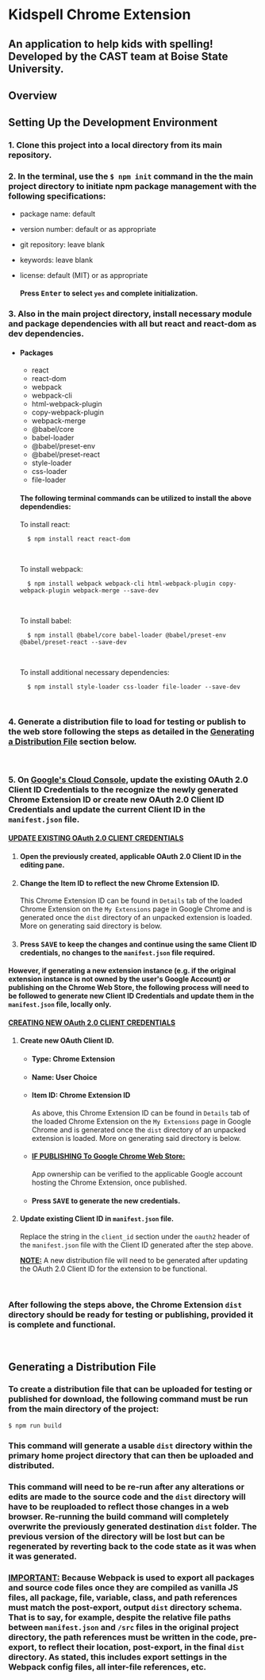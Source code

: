 # Kidspell Chrome Extension

## An application to help kids with spelling! Developed by the CAST team at Boise State University.

## Overview

###

## Setting Up the Development Environment
### 1. Clone this project into a local directory from its main repository.

### 2. In the terminal, use the `$ npm init` command in the the main  project directory to initiate npm package management with the following specifications:
- package name: default
- version number: default or as appropriate
- git repository: leave blank
- keywords: leave blank
- license: default (MIT) or as appropriate

    #### Press <kbd>Enter</kbd> to select `yes` and complete initialization.

### 3. Also in the main project directory, install necessary module and package dependencies with all but react and react-dom as dev dependencies.
- #### Packages
    - react
    - react-dom
    - webpack
    - webpack-cli
    - html-webpack-plugin
    - copy-webpack-plugin
    - webpack-merge
    - @babel/core
    - babel-loader
    - @babel/preset-env
    - @babel/preset-react
    - style-loader
    - css-loader
    - file-loader

    #### The following terminal commands can be utilized to install the above dependendies:

    To install react:
    
        $ npm install react react-dom

    <br />

    To install webpack:

        $ npm install webpack webpack-cli html-webpack-plugin copy-webpack-plugin webpack-merge --save-dev

    <br />

    To install babel:

        $ npm install @babel/core babel-loader @babel/preset-env @babel/preset-react --save-dev

    <br />

    To install additional necessary dependencies:

        $ npm install style-loader css-loader file-loader --save-dev

    <br />

### 4. Generate a distribution file to load for testing or publish to the web store following the steps as detailed in the [Generating a Distribution File](#generating-a-distribution-file) section below.

<br />

### 5. On [Google's Cloud Console](https://console.cloud.google.com/), update the existing OAuth 2.0 Client ID Credentials to the recognize the newly generated Chrome Extension ID or create new OAuth 2.0 Client ID Credentials and update the current Client ID in the `manifest.json` file.

#### <ins>**UPDATE EXISTING OAuth 2.0 CLIENT CREDENTIALS**</ins>

1. #### Open the previously created, applicable OAuth 2.0 Client ID in the editing pane.

2. #### Change the Item ID to reflect the new Chrome Extension ID.
    
    This Chrome Extension ID can be found in `Details` tab of the loaded Chrome Extension on the `My Extensions` page in Google Chrome and is  generated once the `dist` directory of an unpacked extension is loaded. More on generating said directory is below.

3. #### Press <kbd>SAVE</kbd> to keep the changes and continue using the same Client ID credentials, no changes to the `manifest.json` file required.

#### However, if generating a new extension instance (e.g. if the original extension instance is not owned by the user's Google Account) or publishing on the Chrome Web Store, the following process will need to be followed to generate new Client ID Credentials and update them in the `manifest.json` file, locally only.

#### <ins>**CREATING NEW OAuth 2.0 CLIENT CREDENTIALS**</ins>

1. #### Create new OAuth Client ID.
    - #### Type: Chrome Extension
    - #### Name: User Choice
    - #### Item ID: Chrome Extension ID 

        As above, this Chrome Extension ID can be found in `Details` tab of the loaded Chrome Extension on the `My Extensions` page in Google Chrome and is  generated once the `dist` directory of an unpacked extension is loaded. More on generating said directory is below.

    - #### <ins>**IF PUBLISHING To Google Chrome Web Store:**</ins> 

        App ownership can be verified to the applicable Google account hosting the Chrome Extension, once published.

    - #### Press <kbd>SAVE</kbd> to generate the new credentials.

2. #### Update existing Client ID in `manifest.json` file.

    Replace the string in the `client_id` section under the `oauth2` header of the `manifest.json` file with the Client ID generated after the step above.

    <ins>**NOTE:**</ins> A new distribution file will need to be generated after updating the OAuth 2.0 Client ID for the extension to be functional.

<br />

### After following the steps above, the Chrome Extension `dist` directory should be ready for testing or publishing, provided it is complete and functional.

<br />

## Generating a Distribution File

### To create a distribution file that can be uploaded for testing or published for download, the following command must be run from the main directory of the project:

    $ npm run build

### This command will generate a usable `dist` directory within the primary home project directory that can then be uploaded and distributed.

### This command will need to be re-run after any alterations or edits are made to the source code and the `dist` directory will have to be reuploaded to reflect those changes in a web browser. Re-running the build command will completely overwrite the previously generated destination `dist` folder. The previous version of the directory will be lost but can be regenerated by reverting back to the code state as it was when it was generated.

### <ins>**IMPORTANT:**</ins> Because Webpack is used to export all packages and source code files once they are compiled as vanilla JS files, all package, file, variable, class, and path references must match the post-export, output `dist` directory schema. That is to say, for example, despite the relative file paths between `manifest.json` and `/src` files in the original project directory, the path references must be written in the code, pre-export, to reflect their location, post-export, in the final `dist` directory. As stated, this includes export settings in the Webpack config files, all inter-file references, etc.